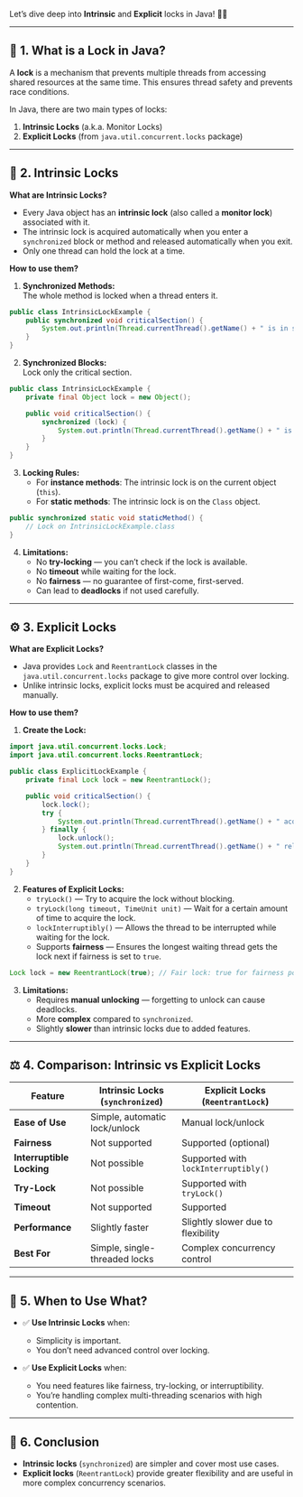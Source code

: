 Let’s dive deep into **Intrinsic** and **Explicit** locks in Java! 🏊‍♂️

---

## 🚦 **1. What is a Lock in Java?**

A **lock** is a mechanism that prevents multiple threads from accessing shared resources at the same time. This ensures thread safety and prevents race conditions.

In Java, there are two main types of locks:
1. **Intrinsic Locks** (a.k.a. Monitor Locks)
2. **Explicit Locks** (from `java.util.concurrent.locks` package)

---

## 🔐 **2. Intrinsic Locks**

**What are Intrinsic Locks?**

- Every Java object has an **intrinsic lock** (also called a **monitor lock**) associated with it.
- The intrinsic lock is acquired automatically when you enter a `synchronized` block or method and released automatically when you exit.
- Only one thread can hold the lock at a time.

**How to use them?**

1. **Synchronized Methods:**  
   The whole method is locked when a thread enters it.

```java
public class IntrinsicLockExample {
    public synchronized void criticalSection() {
        System.out.println(Thread.currentThread().getName() + " is in synchronized method.");
    }
}
```

2. **Synchronized Blocks:**  
   Lock only the critical section.

```java
public class IntrinsicLockExample {
    private final Object lock = new Object();

    public void criticalSection() {
        synchronized (lock) {
            System.out.println(Thread.currentThread().getName() + " is in synchronized block.");
        }
    }
}
```

3. **Locking Rules:**  
   - For **instance methods**: The intrinsic lock is on the current object (`this`).
   - For **static methods**: The intrinsic lock is on the `Class` object.

```java
public synchronized static void staticMethod() {
    // Lock on IntrinsicLockExample.class
}
```

4. **Limitations:**
   - No **try-locking** — you can’t check if the lock is available.
   - No **timeout** while waiting for the lock.
   - No **fairness** — no guarantee of first-come, first-served.
   - Can lead to **deadlocks** if not used carefully.

---

## ⚙️ **3. Explicit Locks**

**What are Explicit Locks?**

- Java provides `Lock` and `ReentrantLock` classes in the `java.util.concurrent.locks` package to give more control over locking.
- Unlike intrinsic locks, explicit locks must be acquired and released manually.

**How to use them?**

1. **Create the Lock:**

```java
import java.util.concurrent.locks.Lock;
import java.util.concurrent.locks.ReentrantLock;

public class ExplicitLockExample {
    private final Lock lock = new ReentrantLock();

    public void criticalSection() {
        lock.lock();
        try {
            System.out.println(Thread.currentThread().getName() + " acquired the lock.");
        } finally {
            lock.unlock();
            System.out.println(Thread.currentThread().getName() + " released the lock.");
        }
    }
}
```

2. **Features of Explicit Locks:**
   - `tryLock()` — Try to acquire the lock without blocking.
   - `tryLock(long timeout, TimeUnit unit)` — Wait for a certain amount of time to acquire the lock.
   - `lockInterruptibly()` — Allows the thread to be interrupted while waiting for the lock.
   - Supports **fairness** — Ensures the longest waiting thread gets the lock next if fairness is set to `true`.

```java
Lock lock = new ReentrantLock(true); // Fair lock: true for fairness policy
```

3. **Limitations:**
   - Requires **manual unlocking** — forgetting to unlock can cause deadlocks.
   - More **complex** compared to `synchronized`.
   - Slightly **slower** than intrinsic locks due to added features.

---

## ⚖️ **4. Comparison: Intrinsic vs Explicit Locks**

| Feature                  | Intrinsic Locks (`synchronized`) | Explicit Locks (`ReentrantLock`)     |
|--------------------------|----------------------------------|-------------------------------------|
| **Ease of Use**            | Simple, automatic lock/unlock    | Manual lock/unlock                   |
| **Fairness**              | Not supported                   | Supported (optional)                 |
| **Interruptible Locking** | Not possible                    | Supported with `lockInterruptibly()` |
| **Try-Lock**              | Not possible                    | Supported with `tryLock()`           |
| **Timeout**               | Not supported                   | Supported                            |
| **Performance**           | Slightly faster                 | Slightly slower due to flexibility   |
| **Best For**              | Simple, single-threaded locks    | Complex concurrency control          |

---

## 📌 **5. When to Use What?**

- ✅ **Use Intrinsic Locks** when:
  - Simplicity is important.
  - You don’t need advanced control over locking.

- ✅ **Use Explicit Locks** when:
  - You need features like fairness, try-locking, or interruptibility.
  - You’re handling complex multi-threading scenarios with high contention.

---

## 🏁 **6. Conclusion**

- **Intrinsic locks** (`synchronized`) are simpler and cover most use cases.
- **Explicit locks** (`ReentrantLock`) provide greater flexibility and are useful in more complex concurrency scenarios.
